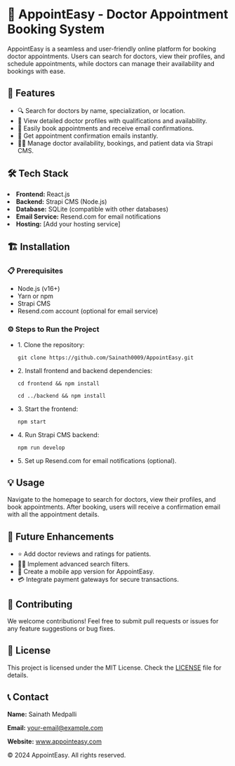  <h1>🏥 AppointEasy - Doctor Appointment Booking System</h1>
AppointEasy is a seamless and user-friendly online platform for booking doctor appointments. Users can search for doctors, view their profiles, and schedule appointments, while doctors can manage their availability and bookings with ease.
      <h2>🚀 Features</h2>
      <ul>
        <li>🔍 Search for doctors by name, specialization, or location.</li>
        <li>📝 View detailed doctor profiles with qualifications and availability.</li>
        <li>📅 Easily book appointments and receive email confirmations.</li>
        <li>📧 Get appointment confirmation emails instantly.</li>
        <li>👨‍💼 Manage doctor availability, bookings, and patient data via Strapi CMS.</li>
      </ul>
<h2>🛠️ Tech Stack</h2>
        <li><strong>Frontend:</strong> React.js</li>
        <li><strong>Backend:</strong> Strapi CMS (Node.js)</li>
        <li><strong>Database:</strong> SQLite (compatible with other databases)</li>
        <li><strong>Email Service:</strong> Resend.com for email notifications</li>
        <li><strong>Hosting:</strong> [Add your hosting service]</li>
      </ul>
    </section>
    <section id="installation">
      <h2>🏗️ Installation</h2>
      <h3>📋 Prerequisites</h3>
      <ul>
        <li>Node.js (v16+)</li>
        <li>Yarn or npm</li>
        <li>Strapi CMS</li>
        <li>Resend.com account (optional for email service)</li>
      </ul>
      <h3>⚙️ Steps to Run the Project</h3>
      <ul>
        <li>1. Clone the repository:
          <pre><code>git clone https://github.com/Sainath0009/AppointEasy.git</code></pre>
        </li>
        <li>2. Install frontend and backend dependencies:
          <pre><code>cd frontend && npm install</code></pre>
          <pre><code>cd ../backend && npm install</code></pre>
        </li>
        <li>3. Start the frontend:
          <pre><code>npm start</code></pre>
        </li>
        <li>4. Run Strapi CMS backend:
          <pre><code>npm run develop</code></pre>
        </li>
        <li>5. Set up Resend.com for email notifications (optional).</li>
      </ul>
    </section>
    <section id="usage">
      <h2>💡 Usage</h2>
      <p>Navigate to the homepage to search for doctors, view their profiles, and book appointments. After booking, users will receive a confirmation email with all the appointment details.</p>
    </section>
    <section id="future-enhancements">
      <h2>🔮 Future Enhancements</h2>
      <ul>
        <li>⭐ Add doctor reviews and ratings for patients.</li>
        <li>🧑‍💻 Implement advanced search filters.</li>
        <li>📱 Create a mobile app version for AppointEasy.</li>
        <li>💳 Integrate payment gateways for secure transactions.</li>
      </ul>
    </section>
    <section id="contributing">
      <h2>🤝 Contributing</h2>
      <p>We welcome contributions! Feel free to submit pull requests or issues for any feature suggestions or bug fixes.</p>
    </section>
    <section id="license">
      <h2>📝 License</h2>
      <p>This project is licensed under the MIT License. Check the <a href="#">LICENSE</a> file for details.</p>
    </section>
    <section id="contact">
      <h2>📞 Contact</h2>
      <div class="contact">
        <p><strong>Name:</strong> Sainath Medpalli</p>
        <p><strong>Email:</strong> <a href="mailto:your-email@example.com">your-email@example.com</a></p>
        <p><strong>Website:</strong> <a href="http://www.appointeasy.com">www.appointeasy.com</a></p>
      </div>
    </section>
  </main>
  <footer>
    <p>&copy; 2024 AppointEasy. All rights reserved.</p>
  </footer>
